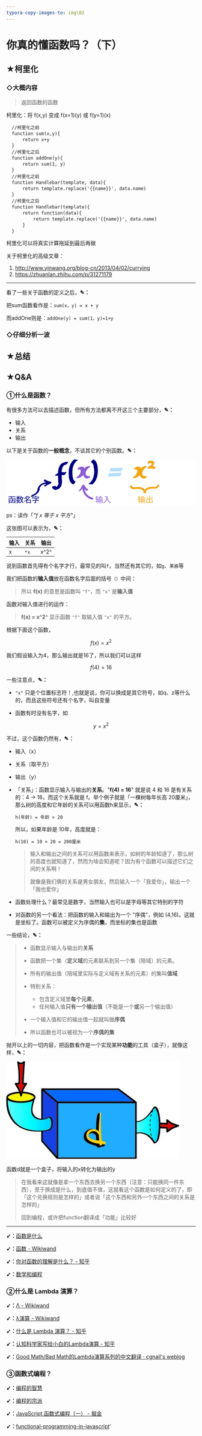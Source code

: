 ```yaml
---
typora-copy-images-to: img\02
---
```


# 你真的懂函数吗？（下）

## ★柯里化

### ◇大概内容

> 返回函数的函数

柯里化：将 f(x,y) 变成 f(x=1)(y) 或 f(y=1)(x)

```
  //柯里化之前
  function sum(x,y){
      return x+y
  }
  //柯里化之后
  function addOne(y){
      return sum(1, y)
  }
  //柯里化之前
  function Handlebar(template, data){
      return template.replace('{{name}}', data.name)
  }
  //柯里化之后
  function Handlebar(template){
      return function(data){
          return template.replace('{{name}}', data.name)
      }
  }
```

柯里化可以将真实计算拖延到最后再做

关于柯里化的高级文章：

1. <http://www.yinwang.org/blog-cn/2013/04/02/currying>
2. <https://zhuanlan.zhihu.com/p/31271179>

---

看了一些关于函数的定义之后，**✎：**

把sum函数看作是：`sum(x，y) = x + y`

而addOne则是：`addOne(y) = sum(1，y)=1+y`

### ◇仔细分析一波



## ★总结

## ★Q&A

### ①什么是函数？

有很多方法可以去描述函数，但所有方法都离不开这三个主要部分，**✎：**

- 输入
- 关系
- 输出

以下是关于函数的**一般概念**，不谈其它的个别函数。**✎：**

![](img/02/1.svg)



ps：读作「*"f x 等于 x 平方"*」

这张图可以表示为，**✎：**

| 输入 | 关系 | 输出 |
| ---- | ---- | ---- |
| x    | `*x` | x^2^ |

说到函数首先得有个名字才行，最常见的叫`f`，当然还有其它的，如`g`、`果酱`等

我们把函数的**输入值**放在函数名字后面的括号`（）`中间：

> 所以 **f(x)** 的意思是函数叫 `"f"`，而 `"x"` 是**输入值**

函数对输入值进行的运作：

> **f(x) = x^2^** 显示函数 `"f"` 取输入值 `"x"` 的平方。

根据下面这个函数，


$$
f(x) = x^2
$$


我们假设输入为4，那么输出就是16了，所以我们可以这样


$$
f(4)=16
$$


一些注意点，**✎：**

- `"x"` 只是个位置标志符！,也就是说，你可以换成是其它符号，如q、z等什么的，而且这些符号还有个名字，叫自变量

- 函数有时没有名字，如 


$$
  y = x^2
$$


  不过，这个函数仍然有，**✎：**

  - 输入（x）
  - 关系（取平方）
  - 输出（y）

- 「关系」：函数显示输入与输出的**关系**。"**f(4) = 16**" 就是说 4 和 16 是有关系的：4 → 16，而这个关系就是 f。举个例子就是「一棵树每年长高 20厘米」，那么树的高度和它年龄的关系可以用函数h来显示，**✎：**

  `h(年龄) = 年龄 × 20`

  所以，如果年龄是 10年，高度就是：

  `h(10) = 10 × 20 = 200厘米`

  > 输入和输出之间的关系可以用函数来表示，如树的年龄知道了，那么树的高度也就知道了，然而为啥会知道呢？因为有个函数可以描述它们之间的关系啊！
  >
  > 就像是我们俩的关系是男女朋友，然后输入一个「我爱你」，输出一个「我也爱你」

- 函数处理什么？最常见是数字，当然输入也可以是字母等其它特别的字符

- 对函数的另一个看法：把函数的输入和输出为一个 "序偶"，例如 (4,16)。这就是坐标了。函数可以被定义为序偶的**集**，而坐标的集也是函数

一些结论，**✎：**

> - 函数显示输入与输出的**关系**
>
> - 函数把一个集（**定义域**的元素联系到另一个集（陪域）的元素。
>
> - 所有的输出值（陪域里实际与定义域有关系的元素）的集叫**值域**
>
> - 特别关系：
>
>   - 包含定义域里**每个元素**，
>   - 任何输入值**只有一个输出值**（不能是一个**或**另一个输出值）
>
> - 一个输入值和它的输出值一起就叫做**序偶**
> - 所以函数也可以被视为一个**序偶的集**

抛开以上的一切内容，把函数看作是一个实现某种**功能**的工具（盒子），就像这样，**✎：**

![preview](img/02/cd7c0a4d89e853da418514d6aae7d1ab_r.jpg)

函数d就是一个盒子，将输入的x转化为输出的y

> 在我看来这就像是拿一个东西去换另一个东西（注意：只能换同一件东西），至于换成是什么，到底值不值，这就看这个函数是如何定义的了，即「这个兑换规则是怎样的」或者说「这个东西和另外一个东西之间的关系是怎样的」
>
> 回到编程，或许把function翻译成「功能」比较好

---

**➹：**[函数是什么](https://www.shuxuele.com/sets/function.html)

**➹：**[函数 - Wikiwand](https://www.wikiwand.com/zh-hans/%E5%87%BD%E6%95%B0)

**➹：**[你对函数的理解是什么？ - 知乎](https://www.zhihu.com/question/21301730)

**➹：**[数学和编程](http://www.yinwang.org/blog-cn/2015/07/04/math)

### ②什么是 Lambda 演算？

**➹：**[Λ - Wikiwand](https://www.wikiwand.com/zh-hans/%CE%9B)

**➹：**[λ演算 - Wikiwand](https://www.wikiwand.com/zh-hans/%CE%9B%E6%BC%94%E7%AE%97)

**➹：**[什么是 Lambda 演算？ - 知乎](https://www.zhihu.com/question/21936396)

**➹：**[认知科学家写给小白的Lambda演算 - 知乎](https://zhuanlan.zhihu.com/p/30510749)

**➹：**[Good Math/Bad Math的Lambda演算系列的中文翻译 · cgnail's weblog](http://cgnail.github.io/academic/lambda-index/)

### ③函数式编程？

**➹：**[编程的智慧](http://www.yinwang.org/blog-cn/2015/11/21/programming-philosophy)

**➹：**[编程的宗派](http://www.yinwang.org/blog-cn/2015/04/03/paradigms)

**➹：**[JavaScript 函数式编程（一） - 掘金](https://juejin.im/post/5b7014d5518825612d6441f8)

**➹：**[functional-programming-in-javascript](http://slides.com/yangzhenyu/functional-programming-in-javascript#/)‘